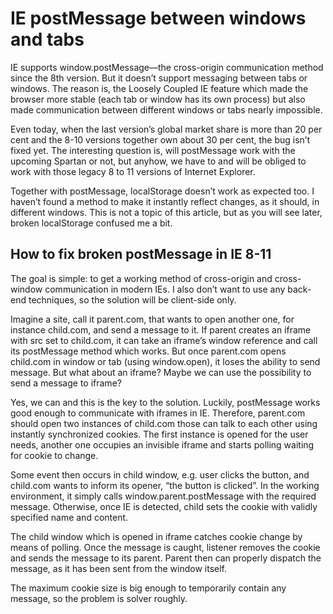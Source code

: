<!---
{
	"title": "IE postMessage between windows and tabs",
	"date": "2015-02-12",
	"template": "useful"
}
-->
# IE postMessage between windows and tabs

IE supports window.postMessage—the cross-origin communication method since the 8th version. But it doesn’t support messaging between tabs or windows. The reason is, the Loosely Coupled IE feature which made the browser more stable (each tab or window has its own process) but also made communication between different windows or tabs nearly impossible.

Even today, when the last version’s global market share is more than 20 per cent and the 8-10 versions together own about 30 per cent, the bug isn’t fixed yet. The interesting question is, will postMessage work with the upcoming Spartan or not, but anyhow, we have to and will be obliged to work with those legacy 8 to 11 versions of Internet Explorer.

Together with postMessage, localStorage doesn’t work as expected too. I haven’t found a method to make it instantly reflect changes, as it should, in different windows. This is not a topic of this article, but as you will see later, broken localStorage confused me a bit.

## How to fix broken postMessage in IE 8-11

The goal is simple: to get a working method of cross-origin and cross-window communication in modern IEs. I also don’t want to use any back-end techniques, so the solution will be client-side only.

Imagine a site, call it parent.com, that wants to open another one, for instance child.com, and send a message to it. If parent creates an iframe with src set to child.com, it can take an iframe’s window reference and call its postMessage method which works. But once parent.com opens child.com in window or tab (using window.open), it loses the ability to send message. But what about an iframe? Maybe we can use the possibility to send a message to iframe?

Yes, we can and this is the key to the solution. Luckily, postMessage works good enough to communicate with iframes in IE. Therefore, parent.com should open two instances of child.com those can talk to each other using instantly synchronized cookies. The first instance is opened for the user needs, another one occupies an invisible iframe and starts polling waiting for cookie to change.

Some event then occurs in child window, e.g. user clicks the button, and child.com wants to inform its opener, “the button is clicked”. In the working environment, it simply calls window.parent.postMessage with the required message. Otherwise, once IE is detected, child sets the cookie with validly specified name and content.

The child window which is opened in iframe catches cookie change by means of polling. Once the message is caught, listener removes the cookie and sends the message to its parent. Parent then can properly dispatch the message, as it has been sent from the window itself.

The maximum cookie size is big enough to temporarily contain any message, so the problem is solver roughly.
